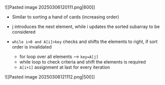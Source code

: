 ![[Pasted image 20250306120111.png|600]]

- Similar to sorting a hand of cards (increasing order)
- j introduces the next element, while i updates the sorted subarray to be considered
- `while i>0 and A[i]>key` checks and shifts the elements to right, if sort order is invalidated

	- for loop over all elements --> `key=A[j]` 
	- while loop to check criteria and shift the elements is required
	- `A[i+1]` assignment at last for every iteration

![[Pasted image 20250306121112.png|500]]

